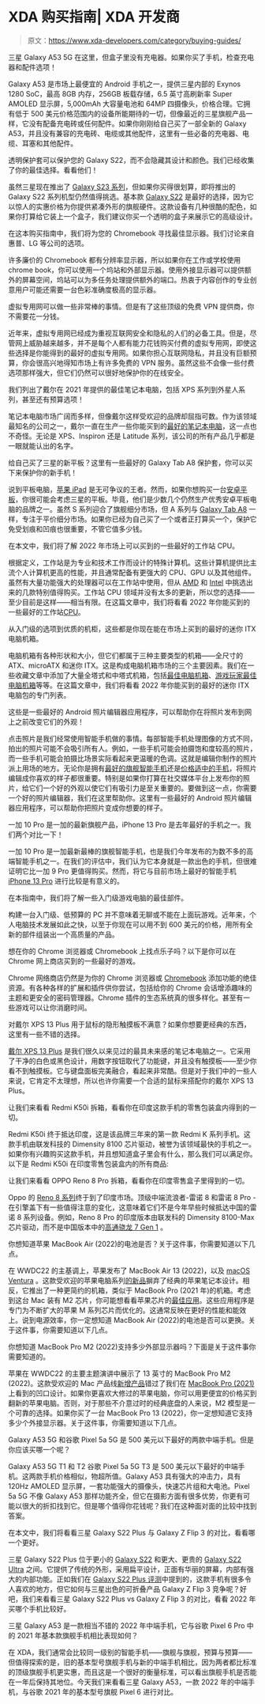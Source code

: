 # XDA 购买指南| XDA 开发商

> 原文：<https://www.xda-developers.com/category/buying-guides/>

[](/best-samsung-galaxy-a53-chargers/)

三星 Galaxy A53 5G 在这里，但盒子里没有充电器。如果你买了手机，检查充电器和配件选项！

Galaxy A53 是市场上最便宜的 Android 手机之一，提供三星内部的 Exynos 1280 SoC，最高 8GB 内存，256GB 板载存储，6.5 英寸高刷新率 Super AMOLED 显示屏，5,000mAh 大容量电池和 64MP 四摄像头，价格合理。它拥有低于 500 美元价格范围内的设备所能期待的一切，但像最近的三星旗舰产品一样，它没有配备充电砖或任何配件。如果你刚刚给自己买了一部全新的 Galaxy A53，并且没有兼容的充电砖、电缆或其他配件，这里有一些必备的充电器、电缆、耳塞和其他配件。

[](/best-samsung-galaxy-s22-clear-cases/)

透明保护套可以保护您的 Galaxy S22，而不会隐藏其设计和颜色。我们已经收集了你的最佳选择。看看他们！

虽然三星现在推出了 [Galaxy S23 系列](https://www.xda-developers.com/samsung-galaxy-s23/)，但如果你买得很划算，即将推出的 Galaxy S22 系列机型仍然值得挑选。基本款 [Galaxy S22](https://www.xda-developers.com/samsung-galaxy-s22-review/) 是最好的选择，因为它以惊人的实惠价格为你提供紧凑外形的旗舰硬件。这款设备有几种很酷的配色，如果你打算给它装上一个盒子，我们建议你买一个透明的盒子来展示它的高级设计。

[](/best-monitors-chromebooks/)

在这本购买指南中，我们将为您的 Chromebook 寻找最佳显示器。我们讨论来自惠普、LG 等公司的选项。

许多廉价的 Chromebook 都有分辨率显示器，所以如果你在工作或学校使用 chrome book，你可以使用一个坞站和外部显示器。使用外接显示器可以提供额外的屏幕空间，坞站可以为多任务处理提供额外的端口。热衷于内容创作的专业创意用户可能还需要一台色彩准确度极高的显示器。

[](/best-free-vpn/)

虚拟专用网可以做一些非常棒的事情。但是有了这些顶级的免费 VPN 提供商，你不需要花一分钱。

近年来，虚拟专用网已经成为重视互联网安全和隐私的人们的必备工具。但是，尽管网上威胁越来越多，并不是每个人都有能力花钱购买付费的虚拟专用网，即使这些选择是你能得到的最好的虚拟专用网。如果你担心互联网隐私，并且没有巨额预算，你会很高兴地得知市场上有许多免费的 VPN 服务。虽然这些不会像一些付费选项那样强大，但它们仍然可以很好地保护你的在线安全。

[](/best-dell-laptops/)

我们列出了戴尔在 2021 年提供的最佳笔记本电脑，包括 XPS 系列到外星人系列，甚至还有预算选项！

笔记本电脑市场广阔而多样，但像戴尔这样受欢迎的品牌却屈指可数。作为该领域最知名的公司之一，戴尔一直在生产一些你能买到的[最好的笔记本电脑](https://www.xda-developers.com/best-laptops/)，这一点也不奇怪。无论是 XPS、Inspiron 还是 Latitude 系列，该公司的所有产品几乎都是一眼就能认出的名字。

[](/best-samsung-galaxy-tab-a8-cases/)

给自己买了三星的新平板？这里有一些最好的 Galaxy Tab A8 保护套，你可以买下来保护你的新手机！

说到平板电脑，[苹果 iPad](https://www.xda-developers.com/best-ipad/) 是无可争议的王者。然而，如果你想购买一台[安卓平板](https://www.xda-developers.com/best-android-tablets/)，你很可能会考虑三星的平板。毕竟，他们是少数几个仍然生产优秀安卓平板电脑的品牌之一。虽然 S 系列迎合了旗舰细分市场，但 A 系列与 [Galaxy Tab A8](https://www.xda-developers.com/galaxy-tab-a8-2021/) 一样，专注于平价细分市场。如果你已经为自己买了一个或者正打算买一个，保护它免受划痕和凹痕也很重要，不管它值多少钱。

[](/best-workstation-cpus/)

在本文中，我们将了解 2022 年市场上可以买到的一些最好的工作站 CPU。

根据定义，工作站是为专业和技术工作而设计的特殊计算机。这些计算机提供比主流个人计算机更高的性能，并且通常配备有更强大的 CPU、GPU 以及其他组件。虽然有大量功能强大的处理器可以在工作站中使用，但从 [AMD](https://www.xda-developers.com/best-amd-cpu/) 和 [Intel](https://www.xda-developers.com/best-intel-cpu/) 中挑选出来的几款特别值得购买。工作站 CPU 领域并没有太多的更新，所以您的选择——至少目前是这样——相当有限。在这篇文章中，我们将看看 2022 年你能买到的一些最好的工作站[CPU](https://www.xda-developers.com/best-cpus/)。

[](/best-mini-itx-cases/)

从入门级的选项到优质的机柜，这些都是你现在能在市场上买到的最好的迷你 ITX 电脑机箱。

电脑机箱有各种形状和大小，但它们都属于三种主要类型的机箱——全尺寸的 ATX、microATX 和迷你 ITX。这是构成电脑机箱市场的三个主要因素。我们在一些收藏文章中添加了大量全塔式和中塔式机箱，包括[最佳电脑机箱](https://www.xda-developers.com/best-pc-cases/)、[游戏玩家最佳电脑机箱](https://www.xda-developers.com/best-pc-case-gamers/)等等。在这篇文章中，我们将看看 2022 年你能买到的最好的迷你 ITX 电脑包的专门列表。

[](/best-photo-editor-android/)

这些是一些最好的 Android 照片编辑器应用程序，可以帮助你在将照片发布到网上之前改变它们的外观！

点击照片是我们经常使用智能手机做的事情。每部智能手机处理图像的方式不同，拍出的照片可能不会吸引所有人。例如，一些手机可能会拍摄饱和度较高的照片，而一些手机可能会拍摄比场景实际看起来更温暖的色调。这就是编辑你制作的照片派上用场的地方。无论你是拥有[最好的旗舰智能手机](https://www.xda-developers.com/best-android-phones/)还是[价格适中的手机](https://www.xda-developers.com/best-cheap-android-phones/)，将照片编辑成你喜欢的样子都很重要。特别是如果你打算在社交媒体平台上发布你的照片，给它们一个好的外观以使它们有吸引力是至关重要的。要做到这一点，你需要一个好的照片编辑器，我们在这里帮助你。这里有一些最好的 Android 照片编辑器应用程序，可以帮助你把照片变成你想要的样子。

[](/oneplus-10-pro-vs-apple-iphone-13-pro/)

一加 10 Pro 是一加的最新旗舰产品，iPhone 13 Pro 是去年最好的手机之一。我们两个对比一下！

一加 10 Pro 是一加最新最棒的旗舰智能手机，也是我们今年发布的为数不多的高端智能手机之一。在我们的评估中，我们认为它本身就是一款出色的手机，但很难证明它比一加 9 Pro 更值得购买。然而，将它与目前市场上最好的智能手机 [iPhone 13 Pro](https://www.xda-developers.com/apple-iphone-13-pro-review/) 进行比较是有意义的。

[](/entry-level-gaming-pc-guide/)

在本指南中，我们将了解一些入门级游戏电脑的最佳部件。

构建一台入门级、低预算的 PC 并不意味着无聊或不能在上面玩游戏。近年来，个人电脑技术发展如此之快，以至于你现在可以用不到 600 美元的价格，用所有全新的部件组装出一个高质量的产品。

[](/best-chrome-web-store-games/)

想在你的 Chrome 浏览器或 Chromebook 上找点乐子吗？以下是你可以在 Chrome 网上商店买到的一些最好的游戏。

Chrome 网络商店仍然是为你的 Chrome 浏览器或 [Chromebook](https://www.xda-developers.com/best-chromebooks/) 添加功能的绝佳资源。有各种各样的扩展和插件供你尝试，包括给你的 Chrome 会话增添趣味的主题和更安全的密码管理器。Chrome 插件的生态系统真的很多样化。甚至有一些游戏可以让你消磨时间。

[](/best-mouse-dell-xps-13-plus/)

对戴尔 XPS 13 Plus 用于鼠标的隐形触摸板不满意？如果你想要更经典的东西，这里有一些不错的选择。

[戴尔 XPS 13 Plus](https://www.xda-developers.com/dell-xps-13-plus/) 是我们很久以来见过的最具未来感的笔记本电脑之一。它采用了干净的白色或黑色设计，用数字按钮取代了功能键，并且没有触摸板——至少你看不到触摸板。它与键盘面板完美融合，看起来非常酷。但是对于我们中的一些人来说，它肯定不太理想，所以也许你需要一个合适的鼠标来搭配你的戴尔 XPS 13 Plus。

[](/redmi-k50i-unboxing/)

让我们来看看 Redmi K50i 拆箱，看看你在印度这款手机的零售包装盒内得到的一切。

Redmi K50i 终于抵达印度，这是该品牌三年来的第一款 Redmi K 系列手机。这款手机由联发科技的 Dimensity 8100 芯片驱动，被誉为该领域最快的手机之一。如果你有兴趣购买这款手机，并且想知道盒子里会有什么，那么我们可以满足你。以下是 Redmi K50i 在印度零售包装盒内的所有商品:

[](/oppo-reno-8-pro-unboxing/)

让我们来看看 OPPO Reno 8 Pro 拆箱，看看你在印度零售盒子里得到的一切。

Oppo 的 [Reno 8 系列](https://www.xda-developers.com/oppo-reno-8-series-international-launch/)终于到了印度市场。顶级中端流浪者-雷诺 8 和雷诺 8 Pro -在引擎盖下有一些值得注意的变化，这意味着它们不是今年早些时候抵达中国的雷诺 8 系列设备。例如，Reno 8 Pro 的印度版本由联发科的 Dimensity 8100-Max 芯片驱动，而不是中国版本中的[高通骁龙 7 Gen 1](https://www.xda-developers.com/qualcomm-snapdragon-7-gen-1/) 。

[](/battery-replacement-macbook-air-2022/)

你想知道苹果 MacBook Air (2022)的电池是否？关于这件事，你需要知道以下几点。

在 WWDC22 的主基调上，苹果发布了 MacBook Air 13 (2022)，以及 [macOS Ventura](https://www.xda-developers.com/macos-ventura) 。这款受欢迎的苹果电脑系列[的新品](https://www.xda-developers.com/best-macs/)摒弃了经典的苹果笔记本设计。相反，它推出了一种更简约的机箱，类似于 MacBook Pro (2021 年)的机箱。考虑到这台 Mac 装有 M2 芯片，你可能想看看苹果芯片的[最佳应用](https://www.xda-developers.com/best-apps-apple-silicon/)。这些应用程序是专门为不断扩大的苹果 M 系列芯片而优化的。这通常反映在更好的性能和能效上。说到电源效率，你一定想知道 MacBook Air (2022)的电池是否可以更换。关于这件事，你需要知道以下几点。

[](/how-many-monitors-macbook-pro-13-2022/)

你想知道 MacBook Pro M2 (2022)支持多少外部显示器吗？下面是关于这件事你需要知道的。

苹果在 WWDC22 的主要主题演讲中展示了 13 英寸的 MacBook Pro M2 (2022)。这款受欢迎的 Mac 产品线[新增产品](https://www.xda-developers.com/best-macs/)错过了我们在 [MacBook Pro (2021)](https://www.xda-developers.com/macbook-pro-2021/) 上看到的凹口设计。如果你更喜欢大修过的苹果电脑，你可以用更便宜的价格买到翻新的苹果电脑。否则，对于那些不介意过时的经典底盘的人来说，M2 模型是一个可靠的选择。如果你买了一台 MacBook Pro 13 (2022)，你一定想知道它支持多少个外接显示器。关于这件事，你需要知道以下几点。

[](/samsung-galaxy-a53-5g-vs-google-pixel-5a-5g/)

Galaxy A53 5G 和谷歌 Pixel 5a 5G 是 500 美元以下最好的两款中端手机。但是你应该买哪一个呢？

Galaxy A53 5G T1 和 T2 谷歌 Pixel 5a 5G T3 是 500 美元以下最好的中端手机。这两款手机价格相似，物超所值。Galaxy A53 具有强大的冲击力，具有 120Hz AMOLED 显示屏，一套功能强大的摄像头，快速芯片组和大电池。Pixel 5a 5G 不像 Galaxy A53 那样功能齐全，但它在摄影方面有很多优势，你更有可能以很大的折扣找到它。但是哪个值得你花钱呢？我们在这种面对面的比较中找到答案。

[](/samsung-galaxy-s22-plus-vs-samsung-galaxy-z-flip-3/)

在本文中，我们将看看三星 Galaxy S22 Plus 与 Galaxy Z Flip 3 的对比，看看哪一个更好。

三星 Galaxy S22 Plus 位于更小的 [Galaxy S22](https://www.xda-developers.com/samsung-galaxy-s22-review/) 和更大、更贵的 [Galaxy S22 Ultra](https://www.xda-developers.com/samsung-galaxy-s22-ultra-review/) 之间。它提供了传统的外形，采用扁平设计，正面有华丽的屏幕，内部有强大的内部功能。正如我们在 [Galaxy S22 Plus 评测](https://www.xda-developers.com/samsung-galaxy-s22-plus-review/)中提到的，这款手机有很多令人喜欢的地方，但它如何与三星出色的可折叠产品 Galaxy Z Flip 3 竞争呢？好吧，我们来看看三星 Galaxy S22 Plus vs Galaxy Z Flip 3 的对比，看看 2022 年买哪个手机比较好。

[](/samsung-galaxy-a53-5g-vs-google-pixel-6/)

三星 Galaxy A53 是一款相当不错的 2022 年中端手机，它与谷歌 Pixel 6 Pro 中的 2021 年基本款旗舰手机相比表现如何？

在 XDA，我们通常会比较同一级别的智能手机——旗舰与旗舰，预算与预算——但值得探索的是，旧的基本型号旗舰手机与新的中端手机相比，因为两者都比标准的顶级旗舰手机更实惠，而且这是一个很好的衡量标准，可以看出旗舰手机是否能在一年后保持其地位。今天我们来看看三星 Galaxy A53，一款 2022 年的中端手机，与谷歌 2021 年的基本型号旗舰 Pixel 6 进行对比。